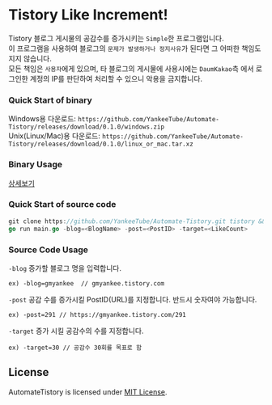 # Tistory Like Increment!
Tistory 블로그 게시물의 공감수를 증가시키는 `Simple`한 프로그램입니다.  
이 프로그램을 사용하여 블로그의 `문제가 발생하거나 정지사유`가 된다면 그 어떠한 책임도 지지 않습니다.  
모든 책임은 `사용자`에게 있으며, 타 블로그의 게시물에 사용시에는 `DaumKakao`측 에서 로그인한 계정의 IP를 판단하여 처리할 수 있으니 악용을 금지합니다.  

  
### Quick Start of binary
Windows용 다운로드: `https://github.com/YankeeTube/Automate-Tistory/releases/download/0.1.0/windows.zip`  
Unix(Linux/Mac)용 다운로드: `https://github.com/YankeeTube/Automate-Tistory/releases/download/0.1.0/linux_or_mac.tar.xz`  
  
  
### Binary Usage  
[상세보기](https://gmyankee.tistory.com/292)

### Quick Start of source code
```go
git clone https://github.com/YankeeTube/Automate-Tistory.git tistory && cd tistory && \
go run main.go -blog=<BlogName> -post=<PostID> -target=<LikeCount>
```  
  
### Source Code Usage
`-blog` 증가할 블로그 명을 입력합니다.   
```
ex) -blog=gmyankee  // gmyankee.tistory.com
```
  
  
`-post` 공감 수를 증가시킬 PostID(URL)를 지정합니다. 반드시 숫자여야 가능합니다.  
```
ex) -post=291 // https://gmyankee.tistory.com/291
```
  
  
`-target` 증가 시킬 공감수의 수를 지정합니다.  
```
ex) -target=30 // 공감수 30회를 목표로 함
```

  
  
## License
AutomateTistory is licensed under [MIT License](https://github.com/YankeeTube/Automate-Tistory/blob/master/LICENSE).
